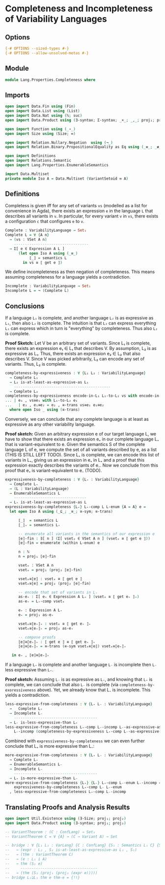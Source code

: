 # Completeness and Incompleteness of Variability Languages

## Options

```agda
{-# OPTIONS --sized-types #-}
{-# OPTIONS --allow-unsolved-metas #-}
```

## Module

```agda
module Lang.Properties.Completeness where
```

## Imports

```agda
open import Data.Fin using (Fin)
open import Data.List using (List)
open import Data.Nat using (ℕ; suc)
open import Data.Product using (∃-syntax; Σ-syntax; _×_; _,_; proj₁; proj₂)

open import Function using (_∘_)
open import Size using (Size; ∞)

open import Relation.Nullary.Negation  using (¬_)
open import Relation.Binary.PropositionalEquality as Eq using (_≡_; _≢_; refl; trans; sym)

open import Definitions
open import Relations.Semantic
open import Lang.Properties.EnumerableSemantics

import Data.Multiset
private module Iso A = Data.Multiset (VariantSetoid ∞ A)
```

## Definitions

Completess is given iff for any set of variants `vs` (modelled as a list for convenience in Agda), there exists an expression `e` in the language `L` that describes all variants in `v`.
In particular, for every variant `v` in `vs`, there exists a configuration `c` that configures `e` to `v`.
```agda
Complete : VariabilityLanguage → Set₁
Complete L = ∀ {A n}
  → (vs : VSet A n)
    ----------------------------------
  → Σ[ e ∈ Expression A L ]
      (let open Iso A using (_≅_)
           ⟦_⟧ = semantics L
        in vs ≅ ⟦ get e ⟧)
```

We define incompleteness as then negation of completeness.
This means assuming completeness for a language yields a contradiction.
```agda
Incomplete : VariabilityLanguage → Set₁
Incomplete L = ¬ (Complete L)
```

## Conclusions

If a language `L₁` is complete, and another language `L₂` is as expressive as `L₁`, then also `L₂` is complete.
The intuition is that `L₂` can express everything `L₁` can express which in turn is "everything" by completeness.
Thus also `L₂` is complete.

**Proof Sketch:**
Let V be an arbitrary set of variants.
Since L₁ is complete, there exists an expression e₁ ∈ L₁ that describes V.
By assumption, L₂ is as expressive as L₁.
Thus, there exists an expression e₂ ∈ L₂ that also describes V.
Since V was picked arbitrarily, L₂ can encode any set of variants.
Thus, L₂ is complete.
```agda
completeness-by-expressiveness : ∀ {L₁ L₂ : VariabilityLanguage}
  → Complete L₁
  → L₂ is-at-least-as-expressive-as L₁
    --------------------------------------------
  → Complete L₂
completeness-by-expressiveness encode-in-L₁ L₁-to-L₂ vs with encode-in-L₁ vs
... | e₁ , vs≅e₁ with L₁-to-L₂ e₁
...   | e₂ , e₁≅e₂ = e₂ , ≅-trans vs≅e₁ e₁≅e₂
  where open Iso _ using (≅-trans)
```

Conversely, we can conclude that any complete language is at least as expressive as any other variability language.

**Proof sketch:**
Given an arbitrary expression e of our target language L, we have to show that there exists an expression e₊ in our complete language L₊ that is variant-equivalent to e.
Given the semantics S of the complete language L of e, we compute the set of all variants described by e, as a list (THIS IS STILL LEFT TODO).
Since L₊ is complete, we can encode this list of variants in L₊, giving us an expression in e₊ in L₊ and a proof that this expression exactly describes the variants of e₋.
Now we conclude from this proof that e₊ is variant-equivalent to e₋ (TODO).
```agda
expressiveness-by-completeness : ∀ {L₊ : VariabilityLanguage}
  → Complete L₊
  → (L : VariabilityLanguage)
  → EnumerableSemantics L
    ---------------------------------
  → L₊ is-at-least-as-expressive-as L
expressiveness-by-completeness {L₊} L₊-comp L L-enum {A = A} e =
  let open Iso A using (_⊆_; _≅_; ≅-sym; ≅-trans)

      ⟦_⟧  = semantics L
      ⟦_⟧₊ = semantics L₊

      -- enumerate all variants in the semantics of our expression e
      ⟦e⟧-fin : ∃[ n ] (Σ[ vsetₑ ∈ VSet A n ] (vsetₑ ≅ ⟦ get e ⟧))
      ⟦e⟧-fin = enumerate (within L-enum) e

      n : ℕ
      n = proj₁ ⟦e⟧-fin

      vsetₑ : VSet A n
      vsetₑ = proj₁ (proj₂ ⟦e⟧-fin)

      vsetₑ≅⟦e⟧ : vsetₑ ≅ ⟦ get e ⟧
      vsetₑ≅⟦e⟧ = proj₂ (proj₂ ⟦e⟧-fin)

      -- encode that set of variants in L₊
      as-e₊ : Σ[ e₊ ∈ Expression A L₊ ] (vsetₑ ≅ ⟦ get e₊ ⟧₊)
      as-e₊ = L₊-comp vsetₑ

      e₊ : Expression A L₊
      e₊ = proj₁ as-e₊

      vsetₑ≅⟦e₊⟧₊ : vsetₑ ≅ ⟦ get e₊ ⟧₊
      vsetₑ≅⟦e₊⟧₊ = proj₂ as-e₊

      -- compose proofs
      ⟦e⟧≅⟦e₊⟧₊ : ⟦ get e ⟧ ≅ ⟦ get e₊ ⟧₊
      ⟦e⟧≅⟦e₊⟧₊ = ≅-trans (≅-sym vsetₑ≅⟦e⟧) vsetₑ≅⟦e₊⟧₊

   in e₊ , ⟦e⟧≅⟦e₊⟧₊
```

If a language `L₊` is complete and another language `L₋` is incomplete then `L₋` less expressive than `L₊`.

**Proof sketch:**
Assuming `L₋` is as expressive as `L₊`, and knowing that `L₊` is complete, we can conclude that also `L₋` is complete (via `completeness-by-exoressiveness` above).
Yet, we already know that L₋ is incomplete.
This yields a contradiction.
```agda
less-expressive-from-completeness : ∀ {L₊ L₋ : VariabilityLanguage}
  →   Complete L₊
  → Incomplete L₋
    --------------------------------------
  → L₋ is-less-expressive-than L₊
less-expressive-from-completeness L₊-comp L₋-incomp L₋-as-expressive-as-L₊ =
    L₋-incomp (completeness-by-expressiveness L₊-comp L₋-as-expressive-as-L₊)
```

Combined with `expressiveness-by-completeness` we can even further conclude that L₊ is more expressive than L₋:
```agda
more-expressive-from-completeness : ∀ {L₊ L₋ : VariabilityLanguage}
  → Complete L₊
  → EnumerableSemantics L₋
  → Incomplete L₋
    --------------------------------------
  → L₊ is-more-expressive-than L₋
more-expressive-from-completeness {L₊} {L₋} L₊-comp L₋-enum L₋-incomp =
    expressiveness-by-completeness L₊-comp L₋ L₋-enum
  , less-expressive-from-completeness L₊-comp L₋-incomp
```

## Translating Proofs and Analysis Results

```agda
open import Util.Existence using (∃-Size; proj₁; proj₂)
open import Data.Product using (∃-syntax; proj₁; proj₂)

-- VariantTheorem : (C : ConfLang) → Set₁
-- VariantTheorem C = ∀ {A} → (C → Variant A) → Set

-- bridge : ∀ {L₁ L₂ : VarLang} {C : ConfLang} {S₁ : Semantics L₁ C} {S₂ : Semantics L₂ C} {i} {A}
--   → (expr : L₂ , S₂ is-at-least-as-expressive-as L₁ , S₁)
--   → (thm : VariantTheorem C)
--   → (e : L₁ i A)
--   → thm (S₁ e)
--     -----------------------------------
--   → (thm (S₂ (proj₁ (proj₂ (expr e)))))
-- bridge L₂⊇L₁ thm e thm-e = {!!}
```
